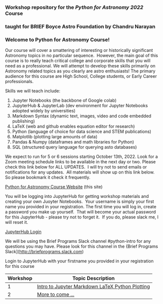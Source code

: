 ### Workshop repository for the ***Python for Astronomy 2022*** Course 
### taught for BRIEF Boyce Astro Foundation by Chandru Narayan

### Welcome to Python for Astronomy Course! 

Our course will cover a smattering of interesting or historically significant Astronomy topics in no particular sequence.  However, the main goal of this course is to really teach critical college and corporate skills that you will need as a professional. We will attempt to develop these skills primarily on Astronomy related topics as you clearly are astro enthusiasts!  The primary audience for this course are High School, College students, or Early Career professionals. 

Skills we will teach include:
1. Jupyter Notebooks (the backbone of Google colab)
1. JupyterHub & JupyterLab (dev environment for Jupyter Notebooks adopted widely by universities)
1. Markdown Syntax (dynamic text, images, video and code embedded publishing)
1. LaTeX (web and github enables equation editor for research)
1. Python (language of choice for data science and STEM publications)
1. Matplotlib (plotting large amounts of data)
1. Pandas & Numpy (dataframes and math libraries for Python)
1. SQL (structured query language for querying asto databases)

We expect to run for 5 or 6 sessions starting October 13th, 2022. Look for a Zoom meeting schedule links to be available in the next day or two. Please check this link below for ALL UPDATES.  I will try not to send emails or notifications for any updates.  All materials will show up on this link below.  So please bookmark it check it frequently. 

[Python for Astronomy Course Website](http://drunarayan.github.io/python4astronomy)  (this site)

You will be logging into JupyterHub for getting workshop materials and creating your own Juoyter Notebooks.  Your username is simply your first name you provided in your registration. The first time you will log in, create a password you make up yourself.  That will become your actual password for this JupyterHub - please try not to forget it.  If you do, please slack me, I will reset it.

[JupyterHub Login](https://bushastrolab.com/hub/login)

We will be using the Brief Programs Slack channel #python-intro for any questions you may have. Please look for this channel in the {Brief Programs Slack](http://briefprograms.slack.com)

Login to JupyterHub with your firstname you provided in your registration for this course


Workshop|Topic Description
---|---
1|[Intro to Jupyter Markdown LaTeX Python Plotting](https://drunarayan.github.io/python4astronomy/intro_jupyter_python)
2|[More to come ...]()



